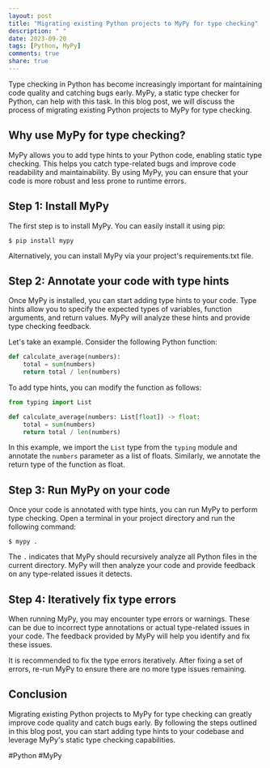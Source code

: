 ```yaml
---
layout: post
title: "Migrating existing Python projects to MyPy for type checking"
description: " "
date: 2023-09-20
tags: [Python, MyPy]
comments: true
share: true
---
```


Type checking in Python has become increasingly important for maintaining code quality and catching bugs early. MyPy, a static type checker for Python, can help with this task. In this blog post, we will discuss the process of migrating existing Python projects to MyPy for type checking.

## Why use MyPy for type checking?

MyPy allows you to add type hints to your Python code, enabling static type checking. This helps you catch type-related bugs and improve code readability and maintainability. By using MyPy, you can ensure that your code is more robust and less prone to runtime errors.

## Step 1: Install MyPy

The first step is to install MyPy. You can easily install it using pip:

```shell
$ pip install mypy
```

Alternatively, you can install MyPy via your project's requirements.txt file.

## Step 2: Annotate your code with type hints

Once MyPy is installed, you can start adding type hints to your code. Type hints allow you to specify the expected types of variables, function arguments, and return values. MyPy will analyze these hints and provide type checking feedback.

Let's take an example. Consider the following Python function:

```python
def calculate_average(numbers):
    total = sum(numbers)
    return total / len(numbers)
```

To add type hints, you can modify the function as follows:

```python
from typing import List

def calculate_average(numbers: List[float]) -> float:
    total = sum(numbers)
    return total / len(numbers)
```

In this example, we import the `List` type from the `typing` module and annotate the `numbers` parameter as a list of floats. Similarly, we annotate the return type of the function as float.

## Step 3: Run MyPy on your code

Once your code is annotated with type hints, you can run MyPy to perform type checking. Open a terminal in your project directory and run the following command:

```shell
$ mypy .
```

The `.` indicates that MyPy should recursively analyze all Python files in the current directory. MyPy will then analyze your code and provide feedback on any type-related issues it detects.

## Step 4: Iteratively fix type errors

When running MyPy, you may encounter type errors or warnings. These can be due to incorrect type annotations or actual type-related issues in your code. The feedback provided by MyPy will help you identify and fix these issues.

It is recommended to fix the type errors iteratively. After fixing a set of errors, re-run MyPy to ensure there are no more type issues remaining.

## Conclusion

Migrating existing Python projects to MyPy for type checking can greatly improve code quality and catch bugs early. By following the steps outlined in this blog post, you can start adding type hints to your codebase and leverage MyPy's static type checking capabilities.

#Python #MyPy